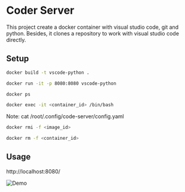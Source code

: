 # Coder Server

This project create a docker container with visual studio code, git and python.
Besides, it clones a repository to work with visual studio code directly.


## Setup
```bash
docker build -t vscode-python .
```

```bash
docker run -it -p 8080:8080 vscode-python
```

```bash
docker ps 
```

```bash
docker exec -it <container_id> /bin/bash
```
Note: cat /root/.config/code-server/config.yaml

```bash
docker rmi -f <image_id>
```
```bash
docker rm -f <container_id>
```


## Usage
http://localhost:8080/

![Demo](https://github.com/pilarcode/code-server-lab/blob/feature/secret/images/demo2.png)

